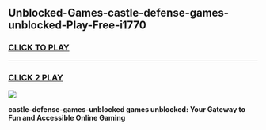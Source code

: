 
## Unblocked-Games-castle-defense-games-unblocked-Play-Free-i1770
<h3>
<a href="https://premium76.site?title=castle-defense-games-unblocked&ref=15A">CLICK TO PLAY</a></h3>
<hr>

<h3>
<a href="https://premium76.site?title=castle-defense-games-unblocked&ref=15A">CLICK 2 PLAY</a>
  
</h3>

<a href="https://premium76.site?title=castle-defense-games-unblocked&ref=15A"><img src="https://clearcache.store/games.png"></a>


**castle-defense-games-unblocked games unblocked: Your Gateway to Fun and Accessible Online Gaming**
